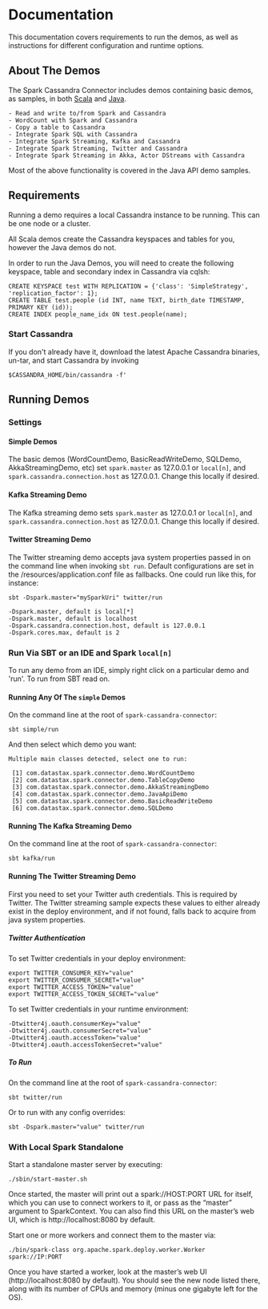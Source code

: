 # Documentation
This documentation covers requirements to run the demos, as well as instructions for different configuration and runtime options.

## About The Demos
The Spark Cassandra Connector includes demos containing basic demos, as samples, in both 
[Scala](https://github.com/datastax/spark-cassandra-connector/tree/master/spark-cassandra-connector-demos/src/main/scala/com/datastax/spark/connector/demo) 
and [Java](https://github.com/datastax/spark-cassandra-connector/tree/master/spark-cassandra-connector-demos/src/main/java/com/datastax/spark/connector/demo).
 
    - Read and write to/from Spark and Cassandra
    - WordCount with Spark and Cassandra
    - Copy a table to Cassandra
    - Integrate Spark SQL with Cassandra
    - Integrate Spark Streaming, Kafka and Cassandra 
    - Integrate Spark Streaming, Twitter and Cassandra
    - Integrate Spark Streaming in Akka, Actor DStreams with Cassandra

Most of the above functionality is covered in the Java API demo samples.

## Requirements
Running a demo requires a local Cassandra instance to be running. This can be one node or a cluster.

All Scala demos create the Cassandra keyspaces and tables for you, however the Java demos do not.
 
In order to run the Java Demos, you will need to create the following keyspace, table and secondary index in Cassandra via cqlsh:

    CREATE KEYSPACE test WITH REPLICATION = {'class': 'SimpleStrategy', 'replication_factor': 1};     
    CREATE TABLE test.people (id INT, name TEXT, birth_date TIMESTAMP, PRIMARY KEY (id));
    CREATE INDEX people_name_idx ON test.people(name);
 
### Start Cassandra
If you don't already have it, download the latest Apache Cassandra binaries, un-tar, and start Cassandra by invoking
    
    $CASSANDRA_HOME/bin/cassandra -f'

## Running Demos
    
### Settings
#### Simple Demos
The basic demos (WordCountDemo, BasicReadWriteDemo, SQLDemo, AkkaStreamingDemo, etc) set
`spark.master` as 127.0.0.1 or `local[n]`, and `spark.cassandra.connection.host` as 127.0.0.1. Change this locally if desired.
    
#### Kafka Streaming Demo
The Kafka streaming demo sets `spark.master` as 127.0.0.1 or `local[n]`, and `spark.cassandra.connection.host` as 127.0.0.1. Change this locally if desired.

#### Twitter Streaming Demo
The Twitter streaming demo accepts java system properties passed in on the command line when invoking `sbt run`. 
Default configurations are set in the /resources/application.conf file as fallbacks. 
One could run like this, for instance:

    sbt -Dspark.master="mySparkUri" twitter/run
    
    -Dspark.master, default is local[*]
    -Dspark.master, default is localhost
    -Dspark.cassandra.connection.host, default is 127.0.0.1
    -Dspark.cores.max, default is 2 
 
### Run Via SBT or an IDE and Spark `local[n]`
To run any demo from an IDE, simply right click on a particular demo and 'run'.
To run from SBT read on.

#### Running Any Of The `simple` Demos
On the command line at the root of `spark-cassandra-connector`:
    
    sbt simple/run
    
And then select which demo you want:
    
    Multiple main classes detected, select one to run:
    
     [1] com.datastax.spark.connector.demo.WordCountDemo
     [2] com.datastax.spark.connector.demo.TableCopyDemo
     [3] com.datastax.spark.connector.demo.AkkaStreamingDemo
     [4] com.datastax.spark.connector.demo.JavaApiDemo
     [5] com.datastax.spark.connector.demo.BasicReadWriteDemo
     [6] com.datastax.spark.connector.demo.SQLDemo
 
#### Running The Kafka Streaming Demo
On the command line at the root of `spark-cassandra-connector`:

    sbt kafka/run
      
#### Running The Twitter Streaming Demo
First you need to set your Twitter auth credentials. This is required by Twitter.
The Twitter streaming sample expects these values to either already exist in the 
deploy environment, and if not found, falls back to acquire from java system properties.

##### Twitter Authentication
To set Twitter credentials in your deploy environment:

    export TWITTER_CONSUMER_KEY="value"
    export TWITTER_CONSUMER_SECRET="value"
    export TWITTER_ACCESS_TOKEN="value"
    export TWITTER_ACCESS_TOKEN_SECRET="value"
 
To set Twitter credentials in your runtime environment:

    -Dtwitter4j.oauth.consumerKey="value"
    -Dtwitter4j.oauth.consumerSecret="value"
    -Dtwitter4j.oauth.accessToken="value"
    -Dtwitter4j.oauth.accessTokenSecret="value"

##### To Run
On the command line at the root of `spark-cassandra-connector`:

    sbt twitter/run
        
Or to run with any config overrides:

    sbt -Dspark.master="value" twitter/run
  

### With Local Spark Standalone  
Start a standalone master server by executing:

    ./sbin/start-master.sh
   
Once started, the master will print out a spark://HOST:PORT URL for itself, which you can use to connect workers
to it, or pass as the “master” argument to SparkContext. You can also find this URL on the master’s web UI,
which is http://localhost:8080 by default.

Start one or more workers and connect them to the master via:
    
    ./bin/spark-class org.apache.spark.deploy.worker.Worker spark://IP:PORT
     
Once you have started a worker, look at the master’s web UI (http://localhost:8080 by default).
You should see the new node listed there, along with its number of CPUs and memory (minus one gigabyte left for the OS).
 